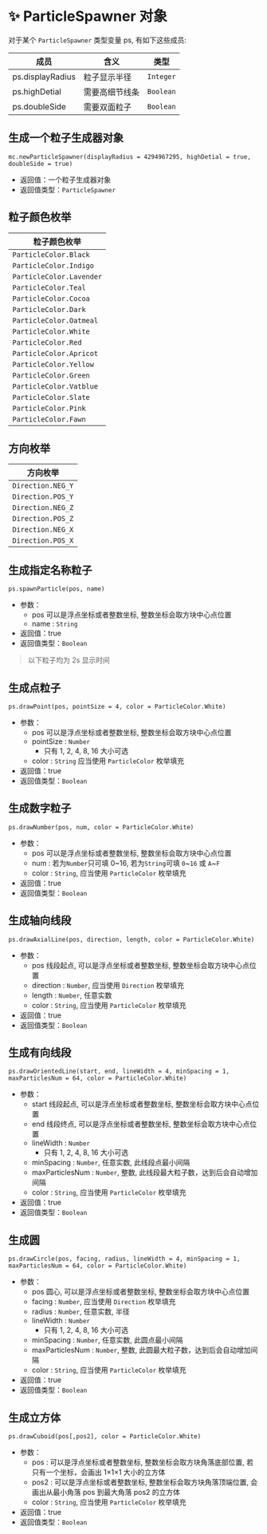 # ✨ ParticleSpawner 对象

   对于某个 `ParticleSpawner` 类型变量 ps, 有如下这些成员:

   | 成员             | 含义           | 类型      |
   | ---------------- | -------------- | --------- |
   | ps.displayRadius | 粒子显示半径   | `Integer` |
   | ps.highDetial    | 需要高细节线条 | `Boolean` |
   | ps.doubleSide    | 需要双面粒子   | `Boolean` |

## 生成一个粒子生成器对象

`mc.newParticleSpawner(displayRadius = 4294967295, highDetial = true, doubleSide = true)`

- 返回值：一个粒子生成器对象
- 返回值类型：`ParticleSpawner`

## 粒子颜色枚举

| 粒子颜色枚举             |
| ------------------------ |
| `ParticleColor.Black`    |
| `ParticleColor.Indigo`   |
| `ParticleColor.Lavender` |
| `ParticleColor.Teal`     |
| `ParticleColor.Cocoa`    |
| `ParticleColor.Dark`     |
| `ParticleColor.Oatmeal`  |
| `ParticleColor.White`    |
| `ParticleColor.Red`      |
| `ParticleColor.Apricot`  |
| `ParticleColor.Yellow`   |
| `ParticleColor.Green`    |
| `ParticleColor.Vatblue`  |
| `ParticleColor.Slate`    |
| `ParticleColor.Pink`     |
| `ParticleColor.Fawn`     |

## 方向枚举

| 方向枚举          |
| ----------------- |
| `Direction.NEG_Y` |
| `Direction.POS_Y` |
| `Direction.NEG_Z` |
| `Direction.POS_Z` |
| `Direction.NEG_X` |
| `Direction.POS_X` |

## 生成指定名称粒子

`ps.spawnParticle(pos, name)`

- 参数：
  - pos 可以是浮点坐标或者整数坐标, 整数坐标会取方块中心点位置
  - name : `String`
- 返回值：true
- 返回值类型：`Boolean`

> 以下粒子均为 2s 显示时间

## 生成点粒子

`ps.drawPoint(pos, pointSize = 4, color = ParticleColor.White)`

- 参数：
  - pos 可以是浮点坐标或者整数坐标, 整数坐标会取方块中心点位置
  - pointSize : `Number`
    - 只有 1, 2, 4, 8, 16 大小可选
  - color : `String` 应当使用 `ParticleColor` 枚举填充
- 返回值：true
- 返回值类型：`Boolean`

## 生成数字粒子

`ps.drawNumber(pos, num, color = ParticleColor.White)`

- 参数：
  - pos 可以是浮点坐标或者整数坐标, 整数坐标会取方块中心点位置
  - num : 若为`Number`只可填 0~16, 若为`String`可填 `0`~`16` 或 `A`~`F`
  - color : `String`, 应当使用 `ParticleColor` 枚举填充
- 返回值：true
- 返回值类型：`Boolean`

## 生成轴向线段

`ps.drawAxialLine(pos, direction, length, color = ParticleColor.White)`

- 参数：
  - pos 线段起点, 可以是浮点坐标或者整数坐标, 整数坐标会取方块中心点位置
  - direction : `Number`, 应当使用 `Direction` 枚举填充
  - length : `Number`, 任意实数
  - color : `String`, 应当使用 `ParticleColor` 枚举填充
- 返回值：true
- 返回值类型：`Boolean`

## 生成有向线段

`ps.drawOrientedLine(start, end, lineWidth = 4, minSpacing = 1, maxParticlesNum = 64, color = ParticleColor.White)`

- 参数：
  - start 线段起点, 可以是浮点坐标或者整数坐标, 整数坐标会取方块中心点位置
  - end 线段终点, 可以是浮点坐标或者整数坐标, 整数坐标会取方块中心点位置
  - lineWidth : `Number`
    - 只有 1, 2, 4, 8, 16 大小可选
  - minSpacing : `Number`, 任意实数, 此线段点最小间隔
  - maxParticlesNum : `Number`, 整数, 此线段最大粒子数，达到后会自动增加间隔
  - color : `String`, 应当使用 `ParticleColor` 枚举填充
- 返回值：true
- 返回值类型：`Boolean`

## 生成圆

`ps.drawCircle(pos, facing, radius, lineWidth = 4, minSpacing = 1, maxParticlesNum = 64, color = ParticleColor.White)`

- 参数：
  - pos 圆心, 可以是浮点坐标或者整数坐标, 整数坐标会取方块中心点位置
  - facing : `Number`, 应当使用 `Direction` 枚举填充
  - radius : `Number`, 任意实数, 半径
  - lineWidth : `Number`
    - 只有 1, 2, 4, 8, 16 大小可选
  - minSpacing : `Number`, 任意实数, 此圆点最小间隔
  - maxParticlesNum : `Number`, 整数, 此圆最大粒子数，达到后会自动增加间隔
  - color : `String`, 应当使用 `ParticleColor` 枚举填充
- 返回值：true
- 返回值类型：`Boolean`

## 生成立方体

`ps.drawCuboid(pos[,pos2], color = ParticleColor.White)`

- 参数：
  - pos : 可以是浮点坐标或者整数坐标, 整数坐标会取方块角落底部位置, 若只有一个坐标，会画出 1×1×1 大小的立方体
  - pos2 : 可以是浮点坐标或者整数坐标, 整数坐标会取方块角落顶端位置, 会画出从最小角落 pos 到最大角落 pos2 的立方体
  - color : `String`, 应当使用 `ParticleColor` 枚举填充
- 返回值：true
- 返回值类型：`Boolean`
